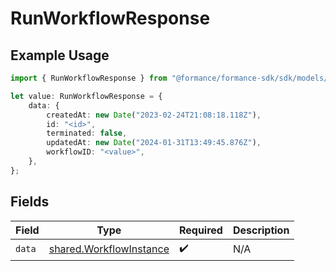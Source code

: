 # RunWorkflowResponse

## Example Usage

```typescript
import { RunWorkflowResponse } from "@formance/formance-sdk/sdk/models/shared";

let value: RunWorkflowResponse = {
    data: {
        createdAt: new Date("2023-02-24T21:08:18.118Z"),
        id: "<id>",
        terminated: false,
        updatedAt: new Date("2024-01-31T13:49:45.876Z"),
        workflowID: "<value>",
    },
};
```

## Fields

| Field                                                                     | Type                                                                      | Required                                                                  | Description                                                               |
| ------------------------------------------------------------------------- | ------------------------------------------------------------------------- | ------------------------------------------------------------------------- | ------------------------------------------------------------------------- |
| `data`                                                                    | [shared.WorkflowInstance](../../../sdk/models/shared/workflowinstance.md) | :heavy_check_mark:                                                        | N/A                                                                       |